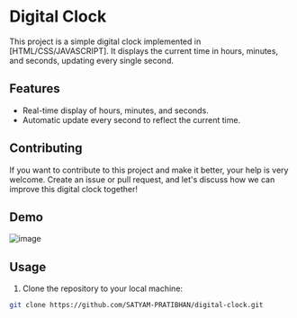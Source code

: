 # Digital Clock

This project is a simple digital clock implemented in [HTML/CSS/JAVASCRIPT]. It displays the current time in hours, minutes, and seconds, updating every single second.

## Features

- Real-time display of hours, minutes, and seconds.
- Automatic update every second to reflect the current time.

## Contributing

If you want to contribute to this project and make it better, your help is very welcome. Create an issue or pull request, and let's discuss how we can improve this digital clock together!

## Demo
![image](https://github.com/SATYAM-PRATIBHAN/digital-clock/assets/142714564/ef25e542-6bf4-4453-b77c-0a5675a345e2)

## Usage

1. Clone the repository to your local machine:

```bash
git clone https://github.com/SATYAM-PRATIBHAN/digital-clock.git
